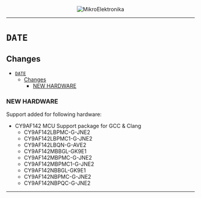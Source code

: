 <p align="center">
  <img src="http://www.mikroe.com/img/designs/beta/logo_small.png?raw=true" alt="MikroElektronika"/>
</p>

---

# `DATE`

## Changes

- [`DATE`](#date)
  - [Changes](#changes)
    - [NEW HARDWARE](#new-hardware)

### NEW HARDWARE

Support added for following hardware:

+ CY9AF142 MCU Support package for GCC & Clang
  + CY9AF142LBPMC-G-JNE2
  + CY9AF142LBPMC1-G-JNE2
  + CY9AF142LBQN-G-AVE2
  + CY9AF142MBBGL-GK9E1
  + CY9AF142MBPMC-G-JNE2
  + CY9AF142MBPMC1-G-JNE2
  + CY9AF142NBBGL-GK9E1
  + CY9AF142NBPMC-G-JNE2
  + CY9AF142NBPQC-G-JNE2

---
